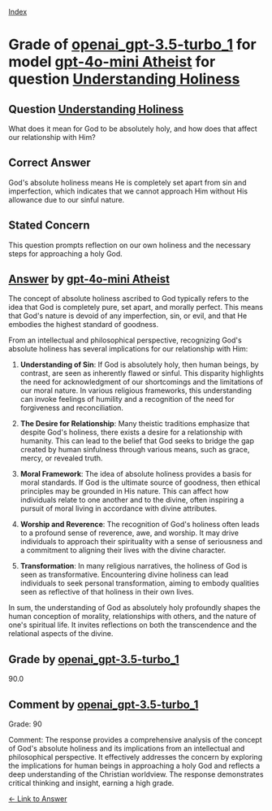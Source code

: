 
[Index](../../../../index.md)
# Grade of [openai_gpt-3.5-turbo_1](../../../grading_models/openai_gpt-3.5-turbo_1.md) for model [gpt-4o-mini Atheist](../../../answering_models/gpt-4o-mini_Atheist.md) for question [Understanding Holiness](../../../questions/Understanding_Holiness.md)

## Question [Understanding Holiness](../../../questions/Understanding_Holiness.md)
What does it mean for God to be absolutely holy, and how does that affect our relationship with Him?

## Correct Answer
God's absolute holiness means He is completely set apart from sin and imperfection, which indicates that we cannot approach Him without His allowance due to our sinful nature.

## Stated Concern
This question prompts reflection on our own holiness and the necessary steps for approaching a holy God.

## [Answer](../Understanding_Holiness.md) by [gpt-4o-mini Atheist](../../../answering_models/gpt-4o-mini_Atheist.md)
The concept of absolute holiness ascribed to God typically refers to the idea that God is completely pure, set apart, and morally perfect. This means that God's nature is devoid of any imperfection, sin, or evil, and that He embodies the highest standard of goodness.

From an intellectual and philosophical perspective, recognizing God's absolute holiness has several implications for our relationship with Him:

1. **Understanding of Sin**: If God is absolutely holy, then human beings, by contrast, are seen as inherently flawed or sinful. This disparity highlights the need for acknowledgment of our shortcomings and the limitations of our moral nature. In various religious frameworks, this understanding can invoke feelings of humility and a recognition of the need for forgiveness and reconciliation.

2. **The Desire for Relationship**: Many theistic traditions emphasize that despite God's holiness, there exists a desire for a relationship with humanity. This can lead to the belief that God seeks to bridge the gap created by human sinfulness through various means, such as grace, mercy, or revealed truth.

3. **Moral Framework**: The idea of absolute holiness provides a basis for moral standards. If God is the ultimate source of goodness, then ethical principles may be grounded in His nature. This can affect how individuals relate to one another and to the divine, often inspiring a pursuit of moral living in accordance with divine attributes.

4. **Worship and Reverence**: The recognition of God's holiness often leads to a profound sense of reverence, awe, and worship. It may drive individuals to approach their spirituality with a sense of seriousness and a commitment to aligning their lives with the divine character.

5. **Transformation**: In many religious narratives, the holiness of God is seen as transformative. Encountering divine holiness can lead individuals to seek personal transformation, aiming to embody qualities seen as reflective of that holiness in their own lives.

In sum, the understanding of God as absolutely holy profoundly shapes the human conception of morality, relationships with others, and the nature of one's spiritual life. It invites reflections on both the transcendence and the relational aspects of the divine.

## Grade by [openai_gpt-3.5-turbo_1](../../../grading_models/openai_gpt-3.5-turbo_1.md)
90.0

## Comment by [openai_gpt-3.5-turbo_1](../../../grading_models/openai_gpt-3.5-turbo_1.md)
Grade: 90

Comment: The response provides a comprehensive analysis of the concept of God's absolute holiness and its implications from an intellectual and philosophical perspective. It effectively addresses the concern by exploring the implications for human beings in approaching a holy God and reflects a deep understanding of the Christian worldview. The response demonstrates critical thinking and insight, earning a high grade.

[&lt;- Link to Answer](../Understanding_Holiness.md)
